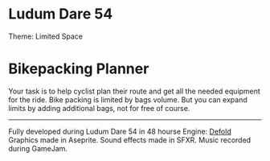 # Ludum Dare 54
Theme: Limited Space

# Bikepacking Planner
Your task is to help cyclist plan their route and get all the needed equipment for the ride. Bike packing is limited by bags volume. But you can expand limits by adding additional bags, not for free of course. 

---
Fully developed during Ludum Dare 54 in 48 hourse
Engine: [Defold](https://defold.com/)
Graphics made in Aseprite.
Sound effects made in SFXR.
Music recorded during GameJam.